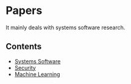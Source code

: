 # Papers

It mainly deals with systems software research.

## Contents

- [Systems Software](syssoft/README.md)
- [Security](security/README.md)
- [Machine Learning](ml/README.md)
